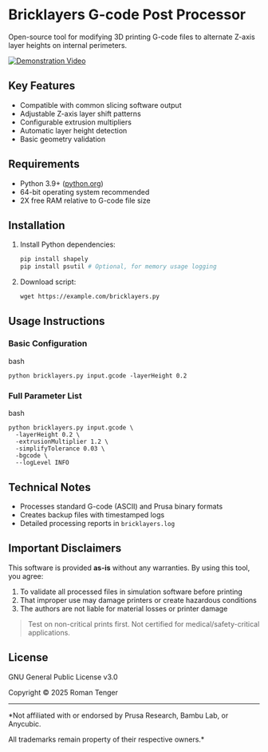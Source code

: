 # Bricklayers G-code Post Processor

Open-source tool for modifying 3D printing G-code files to alternate Z-axis layer heights on internal perimeters.

[![Demonstration Video](https://img.youtube.com/vi/EqRdQOoK5hc/0.jpg)](https://www.youtube.com/watch?v=EqRdQOoK5hc)

## Key Features

- Compatible with common slicing software output
- Adjustable Z-axis layer shift patterns
- Configurable extrusion multipliers
- Automatic layer height detection
- Basic geometry validation

## Requirements

- Python 3.9+ ([python.org](https://www.python.org/))
- 64-bit operating system recommended
- 2X free RAM relative to G-code file size

## Installation

1. Install Python dependencies:

   ```bash
   pip install shapely
   pip install psutil # Optional, for memory usage logging
   ```
2. Download script:

   ```
   wget https://example.com/bricklayers.py
   ```


## Usage Instructions

### Basic Configuration

bash

```
python bricklayers.py input.gcode -layerHeight 0.2
```

### Full Parameter List

bash

```
python bricklayers.py input.gcode \
  -layerHeight 0.2 \
  -extrusionMultiplier 1.2 \
  -simplifyTolerance 0.03 \
  -bgcode \
  --logLevel INFO
```

## Technical Notes

* Processes standard G-code (ASCII) and Prusa binary formats
* Creates backup files with timestamped logs
* Detailed processing reports in `bricklayers.log`

## Important Disclaimers

This software is provided **as-is** without any warranties. By using this tool, you agree:

1. To validate all processed files in simulation software before printing
2. That improper use may damage printers or create hazardous conditions
3. The authors are not liable for material losses or printer damage

> Test on non-critical prints first. Not certified for medical/safety-critical applications.

## License

GNU General Public License v3.0

Copyright © 2025 Roman Tenger

---

*Not affiliated with or endorsed by Prusa Research, Bambu Lab, or Anycubic.

All trademarks remain property of their respective owners.*
